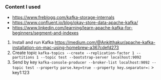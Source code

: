 ### Content I used

* https://www.freblogg.com/kafka-storage-internals
* https://www.confluent.io/blog/okay-store-data-apache-kafka/
* https://www.linkedin.com/learning/learn-apache-kafka-for-beginners/segment-and-indexes

1. Install and run Kafka https://medium.com/@Ankitthakur/apache-kafka-installation-on-mac-using-homebrew-a367cdefd273
2. Create topic `kafka-topics --create --replication-factor 1 --partitions 1 --topic test --bootstrap-server localhost:9092`
3. Send by key `kafka-console-producer --broker-list localhost:9092 --topic test --property parse.key=true --property key.separator=:` > key1:123